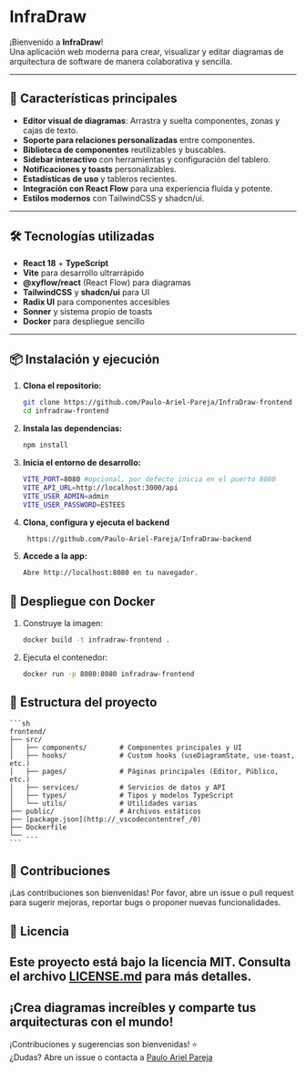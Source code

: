 # InfraDraw

¡Bienvenido a **InfraDraw**!  
Una aplicación web moderna para crear, visualizar y editar diagramas de arquitectura de software de manera colaborativa y sencilla.

---

## 🚀 Características principales

- **Editor visual de diagramas**: Arrastra y suelta componentes, zonas y cajas de texto.
- **Soporte para relaciones personalizadas** entre componentes.
- **Biblioteca de componentes** reutilizables y buscables.
- **Sidebar interactivo** con herramientas y configuración del tablero.
- **Notificaciones y toasts** personalizables.
- **Estadísticas de uso** y tableros recientes.
- **Integración con React Flow** para una experiencia fluida y potente.
- **Estilos modernos** con TailwindCSS y shadcn/ui.

---

## 🛠️ Tecnologías utilizadas

- **React 18** + **TypeScript**
- **Vite** para desarrollo ultrarrápido
- **@xyflow/react** (React Flow) para diagramas
- **TailwindCSS** y **shadcn/ui** para UI
- **Radix UI** para componentes accesibles
- **Sonner** y sistema propio de toasts
- **Docker** para despliegue sencillo

---

## 📦 Instalación y ejecución

1. **Clona el repositorio:**
   ```sh
   git clone https://github.com/Paulo-Ariel-Pareja/InfraDraw-frontend
   cd infradraw-frontend
    ```
2. **Instala las dependencias:**
    ```sh
    npm install
    ```
3. **Inicia el entorno de desarrollo:**
    ```sh
    VITE_PORT=8080 #opcional, por defecto inicia en el puerto 8080
    VITE_API_URL=http://localhost:3000/api
    VITE_USER_ADMIN=admin
    VITE_USER_PASSWORD=ESTEES
    ```
4. **Clona, configura y ejecuta el backend**
   ```sh
    https://github.com/Paulo-Ariel-Pareja/InfraDraw-backend
    ```
5. **Accede a la app:**
    ```sh
    Abre http://localhost:8080 en tu navegador.
    ```

## 🐳 Despliegue con Docker
1. Construye la imagen:
    ```sh
    docker build -t infradraw-frontend .
    ```
2. Ejecuta el contenedor:
    ```sh
    docker run -p 8080:8080 infradraw-frontend
    ```
## 📁 Estructura del proyecto

    ```sh
    frontend/
    ├── src/
    │   ├── components/        # Componentes principales y UI
    │   ├── hooks/             # Custom hooks (useDiagramState, use-toast, etc.)
    │   ├── pages/             # Páginas principales (Editor, Público, etc.)
    │   ├── services/          # Servicios de datos y API
    │   ├── types/             # Tipos y modelos TypeScript
    │   └── utils/             # Utilidades varias
    ├── public/                # Archivos estáticos
    ├── [package.json](http://_vscodecontentref_/0)
    ├── Dockerfile
    └── ...
    ```
## 🤝 Contribuciones

¡Las contribuciones son bienvenidas!
Por favor, abre un issue o pull request para sugerir mejoras, reportar bugs o proponer nuevas funcionalidades.

## 📄 Licencia

Este proyecto está bajo la licencia MIT. Consulta el archivo [LICENSE.md](LICENSE.md) para más detalles.
---

¡Crea diagramas increíbles y comparte tus arquitecturas con el mundo!
---

¡Contribuciones y sugerencias son bienvenidas! ⭐  
¿Dudas? Abre un issue o contacta a [Paulo Ariel Pareja](mailto:info@paulopareja.com.ar)